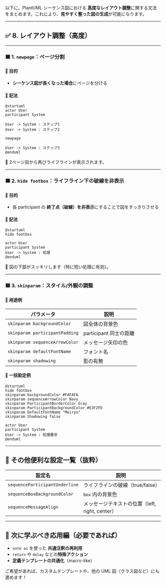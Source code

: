 以下に、PlantUML シーケンス図における **高度なレイアウト調整**に関する文法をまとめます。これにより、**見やすく整った図の生成**が可能になります。

---

## ✅ 8. レイアウト調整（高度）

---

### 🟩 1. `newpage`：ページ分割

#### 📌 目的

* **シーケンス図が長くなった場合**にページを分ける

#### 🧪 記法

```plantuml
@startuml
actor User
participant System

User -> System : ステップ1
User -> System : ステップ2

newpage

User -> System : ステップ3
@enduml
```

📄 2ページ目から再びライフラインが表示されます。

---

### 🟦 2. `hide footbox`：ライフライン下の破線を非表示

#### 📌 目的

* 各 participant の **終了点（破線）を非表示**にすることで図をすっきりさせる

#### 🧪 記法

```plantuml
@startuml
hide footbox

actor User
participant System
User -> System : 処理
@enduml
```

🧼 図の下部がスッキリします（特に短い処理に有効）。

---

### 🟥 3. `skinparam`：スタイル/外観の調整

#### 📌 用途例

| パラメータ                          | 説明                |
| ------------------------------ | ----------------- |
| `skinparam backgroundColor`    | 図全体の背景色           |
| `skinparam participantPadding` | participant 同士の距離 |
| `skinparam sequenceArrowColor` | メッセージ矢印の色         |
| `skinparam defaultFontName`    | フォント名             |
| `skinparam shadowing`          | 影の有無              |

#### 🧪 一括設定例

```plantuml
@startuml
hide footbox
skinparam backgroundColor #FAFAFA
skinparam sequenceArrowColor Navy
skinparam ParticipantBorderColor Gray
skinparam ParticipantBackgroundColor #E3F2FD
skinparam DefaultFontName "Meiryo"
skinparam Shadowing false

actor User
participant System
User -> System : 処理要求
@enduml
```

---

## 🎨 その他便利な設定一覧（抜粋）

| 設定名                            | 説明                                |
| ------------------------------ | --------------------------------- |
| `sequenceParticipantUnderline` | ライフラインの破線（true/false）             |
| `sequenceBoxBackgroundColor`   | `box` 内の背景色                       |
| `sequenceMessageAlign`         | メッセージテキストの位置（left, right, center） |

---

## 🧭 次に学ぶべき応用編（必要であれば）

* `note as` を使った **共通注釈の再利用**
* `return` や `delay` などの**特殊アクション**
* **定義テンプレートの共通化**（macro-like）

ご希望があれば、カスタムテンプレートや、他の UML 図（クラス図など）にも進めます！
